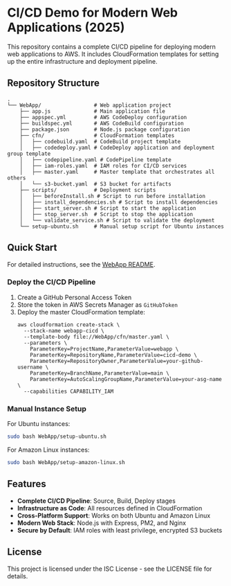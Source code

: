 # CI/CD Demo for Modern Web Applications (2025)

This repository contains a complete CI/CD pipeline for deploying modern web applications to AWS. It includes CloudFormation templates for setting up the entire infrastructure and deployment pipeline.

## Repository Structure

```
.
└── WebApp/                 # Web application project
    ├── app.js              # Main application file
    ├── appspec.yml         # AWS CodeDeploy configuration
    ├── buildspec.yml       # AWS CodeBuild configuration
    ├── package.json        # Node.js package configuration
    ├── cfn/                # CloudFormation templates
    │   ├── codebuild.yaml  # CodeBuild project template
    │   ├── codedeploy.yaml # CodeDeploy application and deployment group template
    │   ├── codepipeline.yaml # CodePipeline template
    │   ├── iam-roles.yaml  # IAM roles for CI/CD services
    │   ├── master.yaml     # Master template that orchestrates all others
    │   └── s3-bucket.yaml  # S3 bucket for artifacts
    ├── scripts/            # Deployment scripts
    │   ├── beforeInstall.sh # Script to run before installation
    │   ├── install_dependencies.sh # Script to install dependencies
    │   ├── start_server.sh # Script to start the application
    │   ├── stop_server.sh  # Script to stop the application
    │   └── validate_service.sh # Script to validate the deployment
    └── setup-ubuntu.sh     # Manual setup script for Ubuntu instances
```

## Quick Start

For detailed instructions, see the [WebApp README](WebApp/README.md).

### Deploy the CI/CD Pipeline

1. Create a GitHub Personal Access Token
2. Store the token in AWS Secrets Manager as `GitHubToken`
3. Deploy the master CloudFormation template:
   ```
   aws cloudformation create-stack \
     --stack-name webapp-cicd \
     --template-body file://WebApp/cfn/master.yaml \
     --parameters \
       ParameterKey=ProjectName,ParameterValue=webapp \
       ParameterKey=RepositoryName,ParameterValue=cicd-demo \
       ParameterKey=RepositoryOwner,ParameterValue=your-github-username \
       ParameterKey=BranchName,ParameterValue=main \
       ParameterKey=AutoScalingGroupName,ParameterValue=your-asg-name \
     --capabilities CAPABILITY_IAM
   ```

### Manual Instance Setup

For Ubuntu instances:
```bash
sudo bash WebApp/setup-ubuntu.sh
```

For Amazon Linux instances:
```bash
sudo bash WebApp/setup-amazon-linux.sh
```

## Features

- **Complete CI/CD Pipeline**: Source, Build, Deploy stages
- **Infrastructure as Code**: All resources defined in CloudFormation
- **Cross-Platform Support**: Works on both Ubuntu and Amazon Linux
- **Modern Web Stack**: Node.js with Express, PM2, and Nginx
- **Secure by Default**: IAM roles with least privilege, encrypted S3 buckets

## License

This project is licensed under the ISC License - see the LICENSE file for details.